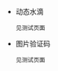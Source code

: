<!-- import { envUrl } from "/src/utils/env"; -->
<!-- const iframe1 = envUrl() + "/html/drop/drop.html"; -->
<!-- const iframe2 = envUrl() + "/html/vertificationCode1"; -->


- 动态水滴 

      见测试页面



- 图片验证码

      见测试页面
